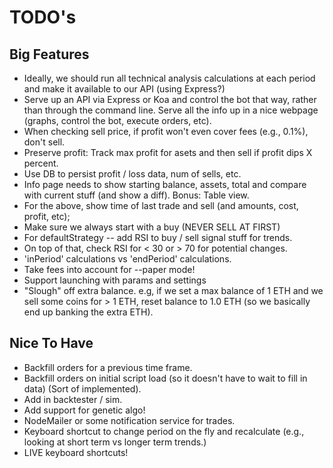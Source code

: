 # TODO's

## Big Features

* Ideally, we should run all technical analysis calculations at each period and make it available to our API (using Express?)
* Serve up an API via Express or Koa and control the bot that way, rather than through the command line. Serve all the info up in a nice webpage (graphs, control the bot, execute orders, etc).
* When checking sell price, if profit won't even cover fees (e.g., 0.1%), don't sell.
* Preserve profit: Track max profit for asets and then sell if profit dips X percent.
* Use DB to persist profit / loss data, num of sells, etc.
* Info page needs to show starting balance, assets, total and compare with current stuff (and show a diff). Bonus: Table view.
* For the above, show time of last trade and sell (and amounts, cost, profit, etc);
* Make sure we always start with a buy (NEVER SELL AT FIRST)
* For defaultStrategy -- add RSI to buy / sell signal stuff for trends.
* On top of that, check RSI for < 30 or > 70 for potential changes.
* 'inPeriod' calculations vs 'endPeriod' calculations.
* Take fees into account for --paper mode!
* Support launching with params and settings
* "Slough" off extra balance. e.g, if we set a max balance of 1 ETH and we sell some coins for > 1 ETH, reset balance to 1.0 ETH (so we basically end up banking the extra ETH).

## Nice To Have

* Backfill orders for a previous time frame.
* Backfill orders on initial script load (so it doesn't have to wait to fill in data) (Sort of implemented).
* Add in backtester / sim.
* Add support for genetic algo!
* NodeMailer or some notification service for trades.
* Keyboard shortcut to change period on the fly and recalculate (e.g., looking at short term vs longer term trends.)
* LIVE keyboard shortcuts!